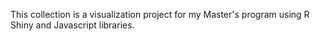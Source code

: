 This collection is a visualization project for my Master's program using R Shiny and Javascript libraries.
